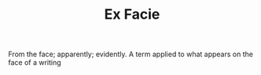 ---
title: Ex Facie
letter: E
permalink: "/definitions/bld-ex-facie.html"
body: From the face; apparently; evidently. A term applied to what appears on the
  face of a writing
published_at: '2018-07-07'
source: Black's Law Dictionary 2nd Ed (1910)
layout: post
---